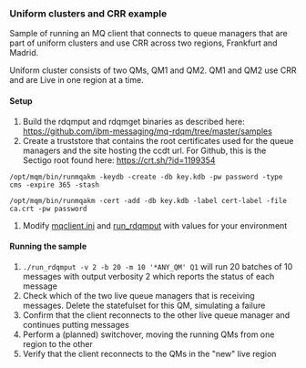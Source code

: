 ### Uniform clusters and CRR example

Sample of running an MQ client that connects to queue managers that are part of uniform clusters and use CRR across two regions, Frankfurt and Madrid.

Uniform cluster consists of two QMs, QM1 and QM2. QM1 and QM2 use CRR and are Live in one region at a time.

#### Setup

1. Build the rdqmput and rdqmget binaries as described here: https://github.com/ibm-messaging/mq-rdqm/tree/master/samples
1. Create a truststore that contains the root certificates used for the queue managers and the site hosting the ccdt url. For Github, this is the Sectigo root found here: https://crt.sh/?id=1199354

```/opt/mqm/bin/runmqakm -keydb -create -db key.kdb -pw password -type cms -expire 365 -stash```

```/opt/mqm/bin/runmqakm -cert -add -db key.kdb -label cert-label -file ca.crt -pw password```

1. Modify [mqclient.ini](mqclient.ini) and [run_rdqmput](run_rdqmput) with values for your environment

#### Running the sample

1. ```./run_rdqmput -v 2 -b 20 -m 10 '*ANY_QM' Q1``` will run 20 batches of 10 messages with output verbosity 2 which reports the status of each message
1. Check which of the two live queue managers that is receiving messages. Delete the statefulset for this QM, simulating a failure
1. Confirm that the client reconnects to the other live queue manager and continues putting messages
1. Perform a (planned) switchover, moving the running QMs from one region to the other
1. Verify that the client reconnects to the QMs in the "new" live region
